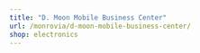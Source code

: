 ```yaml
---
title: "D. Moon Mobile Business Center"
url: /monrovia/d-moon-mobile-business-center/
shop: electronics
---
```

